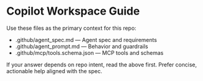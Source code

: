 # Copilot Workspace Guide

Use these files as the primary context for this repo:

- .github/agent_spec.md — Agent spec and requirements
- .github/agent_prompt.md — Behavior and guardrails
- .github/mcp/tools.schema.json — MCP tools and schemas

If your answer depends on repo intent, read the above first. Prefer concise, actionable help aligned with the spec.
